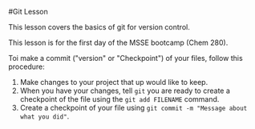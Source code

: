 #Git Lesson

This lesson covers the basics of git for version control.

This lesson is for the first day of the MSSE bootcamp (Chem 280).

Toi make a commit ("version" or "Checkpoint") of your files, follow this procedure:

1. Make changes to your project that up would like to keep.
2. When you have your changes, tell `git` you are ready to create a checkpoint of the file using the `git add FILENAME` command.
3. Create a checkpoint of your file using `git commit -m "Message about what you did"`. 